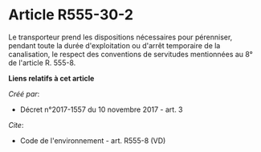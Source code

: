 # Article R555-30-2

Le transporteur prend les dispositions nécessaires pour pérenniser, pendant toute la durée d'exploitation ou d'arrêt
temporaire de la canalisation, le respect des conventions de servitudes mentionnées au 8° de l'article R. 555-8.

**Liens relatifs à cet article**

_Créé par_:

  - Décret n°2017-1557 du 10 novembre 2017 - art. 3

_Cite_:

  - Code de l'environnement - art. R555-8 (VD)

